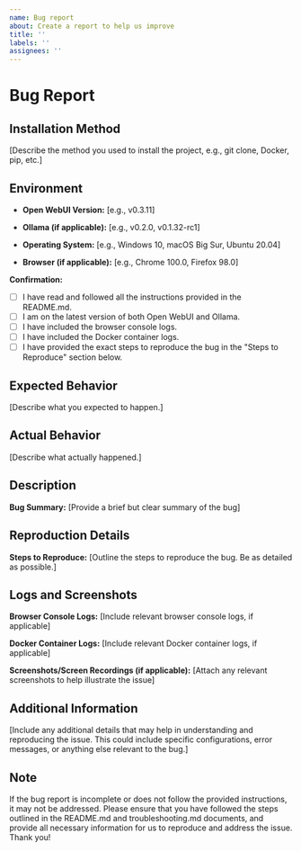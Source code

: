 ```yaml
---
name: Bug report
about: Create a report to help us improve
title: ''
labels: ''
assignees: ''
---
```


# Bug Report

## Installation Method

[Describe the method you used to install the project, e.g., git clone, Docker, pip, etc.]

## Environment

- **Open WebUI Version:** [e.g., v0.3.11]
- **Ollama (if applicable):** [e.g., v0.2.0, v0.1.32-rc1]

- **Operating System:** [e.g., Windows 10, macOS Big Sur, Ubuntu 20.04]
- **Browser (if applicable):** [e.g., Chrome 100.0, Firefox 98.0]

**Confirmation:**

- [ ] I have read and followed all the instructions provided in the README.md.
- [ ] I am on the latest version of both Open WebUI and Ollama.
- [ ] I have included the browser console logs.
- [ ] I have included the Docker container logs.
- [ ] I have provided the exact steps to reproduce the bug in the "Steps to Reproduce" section below.

## Expected Behavior

[Describe what you expected to happen.]

## Actual Behavior

[Describe what actually happened.]

## Description

**Bug Summary:**
[Provide a brief but clear summary of the bug]

## Reproduction Details

**Steps to Reproduce:**
[Outline the steps to reproduce the bug. Be as detailed as possible.]

## Logs and Screenshots

**Browser Console Logs:**
[Include relevant browser console logs, if applicable]

**Docker Container Logs:**
[Include relevant Docker container logs, if applicable]

**Screenshots/Screen Recordings (if applicable):**
[Attach any relevant screenshots to help illustrate the issue]

## Additional Information

[Include any additional details that may help in understanding and reproducing the issue. This could include specific configurations, error messages, or anything else relevant to the bug.]

## Note

If the bug report is incomplete or does not follow the provided instructions, it may not be addressed. Please ensure that you have followed the steps outlined in the README.md and troubleshooting.md documents, and provide all necessary information for us to reproduce and address the issue. Thank you!